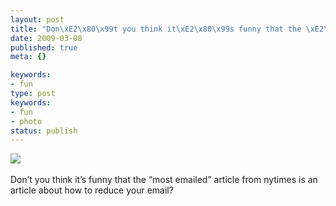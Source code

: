 ```yaml
---
layout: post
title: "Don\xE2\x80\x99t you think it\xE2\x80\x99s funny that the \xE2\x80\x9Cmost emailed\xE2\x80\x9D article from nytimes is an article about how to reduce your email?"
date: 2009-03-08
published: true
meta: {}

keywords:
- fun
type: post
keywords:
- fun
- photo
status: publish
---
```

![](http://media.eick.us/2011/05/4Lbi8pbnEkt9eweymuOLeNFLo1_4001.jpg)<br /><br />Don&#8217;t you think it&#8217;s funny that the &#8220;most emailed&#8221; article from nytimes is an article about how to reduce your email?
